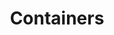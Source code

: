 ---
title: "Containers"
description: "Custom Climates offers state-of-the-art climate-controlled containers designed to safeguard your materials in any environment. Our containers provide reliable temperature and humidity control, perfect for industries requiring secure, stable storage. With features like 24/7 surveillance, standby generators, and advanced monitoring systems, our containers ensure your assets remain protected and in optimal condition. Tailor your container to suit the needs of your project and experience the peace of mind that comes with high-quality storage solutions."
image: "../../assets/uploads/placeholder-trailer.jpg"
features:
  - "Precise Temperature & Humidity Control"
  - "24/7 Remote Monitoring & Alerts"
  - "Secure, Weather-Resistant Steel Construction"
  - "Redundant Power Options"
  - "Multiple Size Configurations (20' & 40')"
specifications:
  - label: "Length"
    value: "20 to 40 Feet"
  - label: "Height"
    value: "8ft to 9ft 5in"
  - label: "Width"
    value: "All 8 Feet Wide"
order_button_text: "Order Container"
--- 